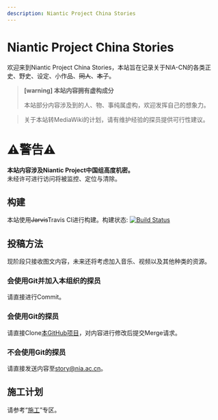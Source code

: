 ```yaml
---
description: Niantic Project China Stories
---
```


# Niantic Project China Stories

欢迎来到Niantic Project China Stories，本站旨在记录关于NIA-CN的各类正史、野史、设定、小作品、~~同人~~、~~本子~~。

> **[warning] 本站内容拥有虚构成分**
>
> 本站部分内容涉及到的人、物、事纯属虚构，欢迎发挥自己的想象力。  

> 关于本站转MediaWiki的计划，请有维护经验的探员提供可行性建议。

# ⚠警告⚠

**本站内容涉及Niantic Project中国组高度机密。**  
未经许可进行访问将被监控、定位与清除。

## 构建

本站使用~~Jarvis~~Travis CI进行构建。构建状态:
[![Build Status](https://travis-ci.com/UESTC-Ingress/story.svg?branch=master)](https://travis-ci.com/UESTC-Ingress/story)

## 投稿方法

现阶段只接收图文内容，未来还将考虑加入音乐、视频以及其他种类的资源。

### 会使用Git并加入本组织的探员

请直接进行Commit。

### 会使用Git的探员

请直接Clone[本GitHub项目](https://github.com/UESTC-Ingress/story)，对内容进行修改后提交Merge请求。

### 不会使用Git的探员

请直接发送内容至[story@nia.ac.cn](mailto:story@nia.ac.cn)。

## 施工计划

请参考“[施工](construct/construct.md)”专区。
